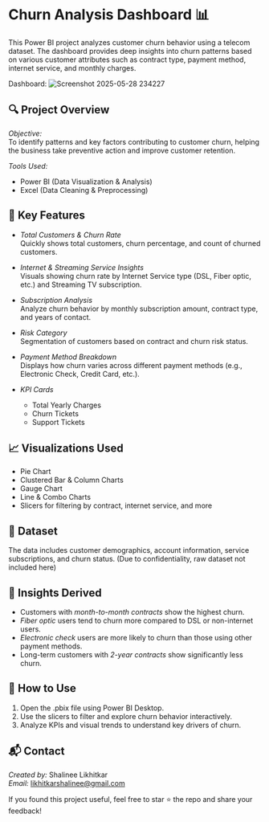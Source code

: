 # Churn Analysis Dashboard 📊

This Power BI project analyzes customer churn behavior using a telecom dataset. The dashboard provides deep insights into churn patterns based on various customer attributes such as contract type, payment method, internet service, and monthly charges.

Dashboard:
![Screenshot 2025-05-28 234227](https://github.com/user-attachments/assets/38e35c7e-436d-4bcb-8f73-32dc7ce53d30)




## 🔍 Project Overview

*Objective:*  
To identify patterns and key factors contributing to customer churn, helping the business take preventive action and improve customer retention.

*Tools Used:*
- Power BI (Data Visualization & Analysis)
- Excel (Data Cleaning & Preprocessing)

## 🧩 Key Features

- *Total Customers & Churn Rate*  
  Quickly shows total customers, churn percentage, and count of churned customers.

- *Internet & Streaming Service Insights*  
  Visuals showing churn rate by Internet Service type (DSL, Fiber optic, etc.) and Streaming TV subscription.

- *Subscription Analysis*  
  Analyze churn behavior by monthly subscription amount, contract type, and years of contact.

- *Risk Category*  
  Segmentation of customers based on contract and churn risk status.

- *Payment Method Breakdown*  
  Displays how churn varies across different payment methods (e.g., Electronic Check, Credit Card, etc.).

- *KPI Cards*  
  - Total Yearly Charges
  - Churn Tickets
  - Support Tickets

## 📈 Visualizations Used

- Pie Chart
- Clustered Bar & Column Charts
- Gauge Chart
- Line & Combo Charts
- Slicers for filtering by contract, internet service, and more

## 📁 Dataset

The data includes customer demographics, account information, service subscriptions, and churn status. (Due to confidentiality, raw dataset not included here)

## 🚀 Insights Derived

- Customers with *month-to-month contracts* show the highest churn.
- *Fiber optic* users tend to churn more compared to DSL or non-internet users.
- *Electronic check* users are more likely to churn than those using other payment methods.
- Long-term customers with *2-year contracts* show significantly less churn.

## 📌 How to Use

1. Open the .pbix file using Power BI Desktop.
2. Use the slicers to filter and explore churn behavior interactively.
3. Analyze KPIs and visual trends to understand key drivers of churn.

## 📬 Contact

*Created by:* Shalinee Likhitkar  
*Email:* [likhitkarshalinee@gmail.com](mailto:likhitkarshalinee@gmail.com)

If you found this project useful, feel free to star ⭐ the repo and share your feedback!

